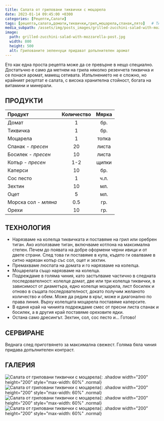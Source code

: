 ```yaml
---
title: Салата от гриловани тиквички с моцарела
date: 2023-01-14 09:45:00 +0300
categories: [Рецепти,Салати]
tags: [рецепта,салата,домати,тиквички,грил,моцарела,спанак,лято]   # TAG names should always be lowercase
media_subpath: /assets/img/posts_images/grilled-zucchini-salad-with-mozzarella/
image:
  path: grilled-zucchini-salad-with-mozzarella-post.jpg
  width: 800
  height: 500
  alt: Грилованите зеленчуци придават допълнителен аромат
---
```


Ето как една проста рецепта може да се превърне в нещо специално. Достатъчно е само да метнем на грила няколко резенчета тиквичка и се понася аромат, мамещ сетивата. Изпълнението не е сложно, но крайният резултат е салата, с висока хранителна стойност, богата на витамини и минерали.

## **ПРОДУКТИ**

| Продукт                    |Количество  |Мярка   |
|:---------------------------|:----------:|:------:|
|Домат                       |1           |бр.     |
|Тиквичка                    |1           |бр.     |
|Моцарела                    |1           |топка   |
|Спанак - *пресен*           |20          |листа   |
|Босилек - *пресен*          |10          |листа   |
|Копър - *пресен*            |1-2         |щипки   |
|Каперси                     |10          |бр.     |
|Сос песто                   |1           |ч.л.    |
|Зехтин                      |10          |мл.     |
|Оцет                        |5           |мл.     |
|Морска сол - *мляна*        |0.5         |гр.     |
|Орехи                       |10          |гр.     |

## **ТЕХНОЛОГИЯ**

- Нарязваме на колелца тиквичката и поставяме на грил или оребрен тиган. Ако използваме тиган, включваме котлона на максимална степен. Печем до появата на добре оформени черни ивици и от двете страни. След това ги поставяме в купа, където ги овалваме в ситно нарязан копър със сол, оцет и зехтин.
- Премахваме люспата на домата и го нарязваме на колелца.
- Моцарелата също нарязваме на колелца.
- Подреждаме в голяма чиния, като застъпваме частично в следната последователност: колелце домат, две или три колелца тиквички, в зависимост от диаметъра, едно колелце моцарела, лист босилек и отново в същата последователност, докато получим желаното количество и обем. Може да редим в кръг, може и диагонално по права линия. Върху колелцата моцарела поставяме каперсите.
- В единя край на чинията подреждаме смес от пресни листа спанак и босилек, а в другия край поставяме ореховите ядки.
- Остана само дресингът. Зехтин, сол, сос песто и... Готово!

## **СЕРВИРАНЕ**

Веднага след приготвянето за максимална свежест. Голяма бяла чиния придава допълнителен контраст.

## **ГАЛЕРИЯ**

![Салата от гриловани тиквички с моцарела](grilled-zucchini-salad-with-mozzarella-01.jpg){: .shadow width="200" height="200" style="max-width: 60%" .normal}
![Салата от гриловани тиквички с моцарела](grilled-zucchini-salad-with-mozzarella-02.jpg){: .shadow width="200" height="200" style="max-width: 60%" .normal}
![Салата от гриловани тиквички с моцарела](grilled-zucchini-salad-with-mozzarella-03.jpg){: .shadow width="200" height="200" style="max-width: 60%" .normal}
![Салата от гриловани тиквички с моцарела](grilled-zucchini-salad-with-mozzarella-04.jpg){: .shadow width="200" height="200" style="max-width: 60%" .normal}
